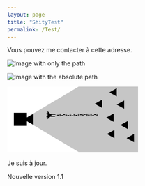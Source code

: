 ```yaml
---
layout: page
title: "ShityTest"
permalink: /Test/
---
```


Vous pouvez me contacter à cette adresse.

![Image with only the path]({{site.url}}/_data/images/basicSetup.png)

![Image with the absolute path]({{site.url}}/_data/images/addGizmoTarget.png)

<img src="_data/images/basicSetup.png" width="300">


Je suis à jour.

Nouvelle version 1.1